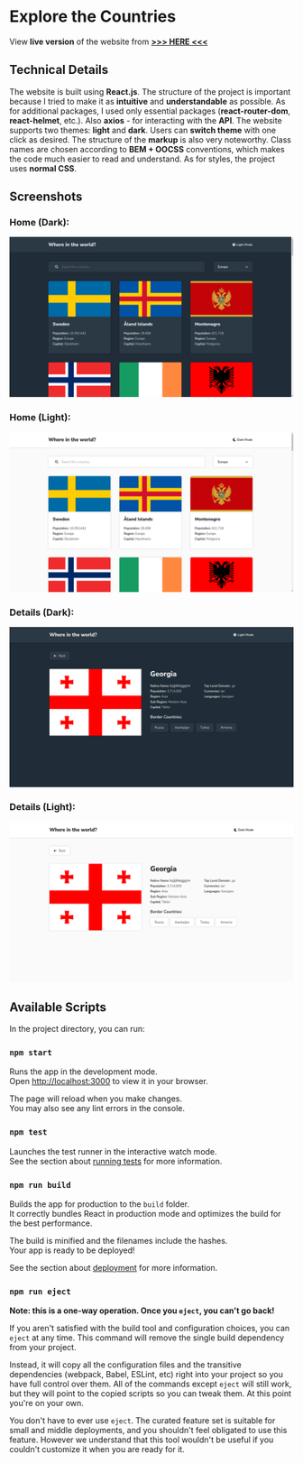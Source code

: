 # Explore the Countries

View **live version** of the website from **[>>> HERE <<<](https://explore-countries.vercel.app/)**

## Technical Details

The website is built using **React.js**. The structure of the project is important because I tried to make it as **intuitive** and **understandable** as possible. As for additional packages, I used only essential packages (**react-router-dom**, **react-helmet**, etc.). Also **axios** - for interacting with the **API**. The website supports two themes: **light** and **dark**. Users can **switch theme** with one click as desired. The structure of the **markup** is also very noteworthy. Class names are chosen according to **BEM + OOCSS** conventions, which makes the code much easier to read and understand. As for styles, the project uses **normal CSS**.

## Screenshots

### Home (Dark):

![Homepage (Dark)](<https://github.com/Q4D4/explore-countries/blob/main/screenshots/Homepage%20(Dark).png>)

### Home (Light):

![Homepage (Light)](<https://github.com/Q4D4/explore-countries/blob/main/screenshots/Homepage%20(Light).png>)

### Details (Dark):

![Detailpage (Dark)](<https://github.com/Q4D4/explore-countries/blob/main/screenshots/Detailpage%20(Dark).png>)

### Details (Light):

![Detailpage (Light)](<https://github.com/Q4D4/explore-countries/blob/main/screenshots/Detailpage%20(Light).png>)

## Available Scripts

In the project directory, you can run:

### `npm start`

Runs the app in the development mode.\
Open [http://localhost:3000](http://localhost:3000) to view it in your browser.

The page will reload when you make changes.\
You may also see any lint errors in the console.

### `npm test`

Launches the test runner in the interactive watch mode.\
See the section about [running tests](https://facebook.github.io/create-react-app/docs/running-tests) for more information.

### `npm run build`

Builds the app for production to the `build` folder.\
It correctly bundles React in production mode and optimizes the build for the best performance.

The build is minified and the filenames include the hashes.\
Your app is ready to be deployed!

See the section about [deployment](https://facebook.github.io/create-react-app/docs/deployment) for more information.

### `npm run eject`

**Note: this is a one-way operation. Once you `eject`, you can't go back!**

If you aren't satisfied with the build tool and configuration choices, you can `eject` at any time. This command will remove the single build dependency from your project.

Instead, it will copy all the configuration files and the transitive dependencies (webpack, Babel, ESLint, etc) right into your project so you have full control over them. All of the commands except `eject` will still work, but they will point to the copied scripts so you can tweak them. At this point you're on your own.

You don't have to ever use `eject`. The curated feature set is suitable for small and middle deployments, and you shouldn't feel obligated to use this feature. However we understand that this tool wouldn't be useful if you couldn't customize it when you are ready for it.
